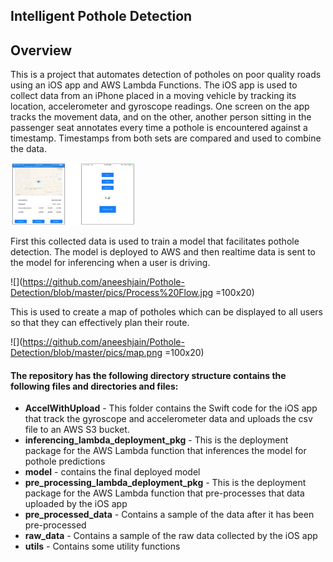 
## Intelligent Pothole Detection
## Overview

This is a project that automates detection of potholes on poor quality roads using an iOS app and AWS Lambda Functions. The iOS app is used to collect data from an iPhone placed in a moving vehicle by tracking its location, accelerometer and gyroscope readings. One screen on the app tracks the movement data, and on the other, another person sitting in the passenger seat annotates every time a pothole is encountered against a timestamp. Timestamps from both sets are compared and used to combine the data.



<img src="https://github.com/aneeshjain/Pothole-Detection/blob/master/pics/App_screens.png" width="200" height = "100">


First this collected data is used to train a model that facilitates pothole detection. The model is deployed to AWS and then realtime data is sent to the model for inferencing when a user is driving. 

![](https://github.com/aneeshjain/Pothole-Detection/blob/master/pics/Process%20Flow.jpg =100x20)


This is used to create a map of potholes which can be displayed to all users so that they can effectively plan their route.

![](https://github.com/aneeshjain/Pothole-Detection/blob/master/pics/map.png =100x20)


#### The repository has the following directory structure contains the following files and directories and files:

* **AccelWithUpload** - This folder contains the Swift code for the iOS app that track the gyroscope and accelerometer data and uploads the csv file to an AWS S3 bucket.
* **inferencing_lambda_deployment_pkg** - This is the deployment package for the AWS Lambda function that inferences the model for pothole predictions
* **model** - contains the final deployed model
* **pre_processing_lambda_deployment_pkg** - This is the deployment package for the AWS Lambda function that pre-processes that data uploaded by the iOS app
* **pre_processed_data** - Contains a sample of the data after it has been pre-processed
* **raw_data** - Contains a sample of the raw data collected by the iOS app
* **utils** - Contains some utility functions


